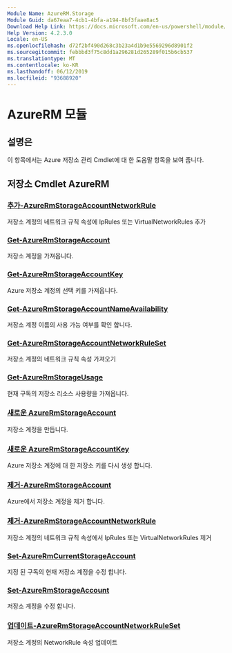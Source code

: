 ```yaml
---
Module Name: AzureRM.Storage
Module Guid: da67eaa7-4cb1-4bfa-a194-8bf3faae8ac5
Download Help Link: https://docs.microsoft.com/en-us/powershell/module/azurerm.storage
Help Version: 4.2.3.0
Locale: en-US
ms.openlocfilehash: d72f2bf490d268c3b23a4d1b9e5569296d8901f2
ms.sourcegitcommit: febbbd3f75c8dd1a296281d265289f015b6cb537
ms.translationtype: MT
ms.contentlocale: ko-KR
ms.lasthandoff: 06/12/2019
ms.locfileid: "93688920"
---
```

# AzureRM 모듈
## 설명은
이 항목에서는 Azure 저장소 관리 Cmdlet에 대 한 도움말 항목을 보여 줍니다.

## 저장소 Cmdlet AzureRM
### [추가-AzureRmStorageAccountNetworkRule](Add-AzureRmStorageAccountNetworkRule.md)
 저장소 계정의 네트워크 규칙 속성에 IpRules 또는 VirtualNetworkRules 추가

### [Get-AzureRmStorageAccount](Get-AzureRmStorageAccount.md)
저장소 계정을 가져옵니다.

### [Get-AzureRmStorageAccountKey](Get-AzureRmStorageAccountKey.md)
Azure 저장소 계정의 선택 키를 가져옵니다.

### [Get-AzureRmStorageAccountNameAvailability](Get-AzureRmStorageAccountNameAvailability.md)
저장소 계정 이름의 사용 가능 여부를 확인 합니다.

### [Get-AzureRmStorageAccountNetworkRuleSet](Get-AzureRmStorageAccountNetworkRuleSet.md)
저장소 계정의 네트워크 규칙 속성 가져오기

### [Get-AzureRmStorageUsage](Get-AzureRmStorageUsage.md)
현재 구독의 저장소 리소스 사용량을 가져옵니다.

### [새로운 AzureRmStorageAccount](New-AzureRmStorageAccount.md)
저장소 계정을 만듭니다.

### [새로운 AzureRmStorageAccountKey](New-AzureRmStorageAccountKey.md)
Azure 저장소 계정에 대 한 저장소 키를 다시 생성 합니다.

### [제거-AzureRmStorageAccount](Remove-AzureRmStorageAccount.md)
Azure에서 저장소 계정을 제거 합니다.

### [제거-AzureRmStorageAccountNetworkRule](Remove-AzureRmStorageAccountNetworkRule.md)
저장소 계정의 네트워크 규칙 속성에서 IpRules 또는 VirtualNetworkRules 제거

### [Set-AzureRmCurrentStorageAccount](Set-AzureRmCurrentStorageAccount.md)
지정 된 구독의 현재 저장소 계정을 수정 합니다.

### [Set-AzureRmStorageAccount](Set-AzureRmStorageAccount.md)
저장소 계정을 수정 합니다.

### [업데이트-AzureRmStorageAccountNetworkRuleSet](Update-AzureRmStorageAccountNetworkRuleSet.md)
저장소 계정의 NetworkRule 속성 업데이트

